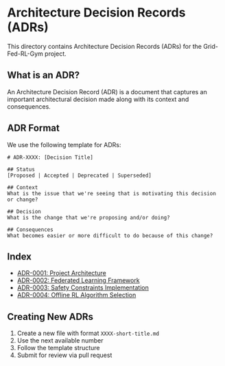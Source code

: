 # Architecture Decision Records (ADRs)

This directory contains Architecture Decision Records (ADRs) for the Grid-Fed-RL-Gym project.

## What is an ADR?

An Architecture Decision Record (ADR) is a document that captures an important architectural decision made along with its context and consequences.

## ADR Format

We use the following template for ADRs:

```
# ADR-XXXX: [Decision Title]

## Status
[Proposed | Accepted | Deprecated | Superseded]

## Context
What is the issue that we're seeing that is motivating this decision or change?

## Decision
What is the change that we're proposing and/or doing?

## Consequences
What becomes easier or more difficult to do because of this change?
```

## Index

- [ADR-0001: Project Architecture](0001-project-architecture.md)
- [ADR-0002: Federated Learning Framework](0002-federated-learning-framework.md)
- [ADR-0003: Safety Constraints Implementation](0003-safety-constraints.md)
- [ADR-0004: Offline RL Algorithm Selection](0004-offline-rl-algorithms.md)

## Creating New ADRs

1. Create a new file with format `XXXX-short-title.md`
2. Use the next available number
3. Follow the template structure
4. Submit for review via pull request
